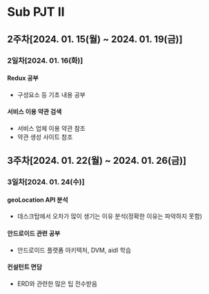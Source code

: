 # Sub PJT II

## 2주차[2024. 01. 15(월) ~ 2024. 01. 19(금)]

### 2일차[2024. 01. 16(화)]

#### Redux 공부
- 구성요소 등 기초 내용 공부

#### 서비스 이용 약관 검색
- 서비스 업체 이용 약관 참조
- 약관 생성 사이트 참조

## 3주차[2024. 01. 22(월) ~ 2024. 01. 26(금)]

### 3일차[2024. 01. 24(수)]

#### geoLocation API 분석
- 데스크탑에서 오차가 많이 생기는 이유 분석(정확한 이유는 파악하지 못함)

#### 안드로이드 관련 공부
- 안드로이드 플랫폼 아키텍처, DVM, aidl 학습

#### 컨설턴트 면담
- ERD와 관련한 많은 팁 전수받음
